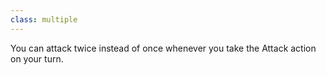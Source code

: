 ```yaml
---
class: multiple
---
```

You can attack twice instead of once whenever you take the Attack action on your turn.